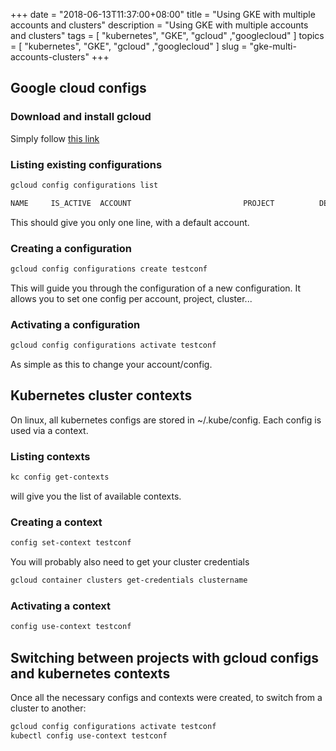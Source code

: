 +++
date = "2018-06-13T11:37:00+08:00"
title = "Using GKE with multiple accounts and clusters"
description = "Using GKE with multiple accounts and clusters"
tags = [ "kubernetes", "GKE", "gcloud" ,"googlecloud" ]
topics = [ "kubernetes", "GKE", "gcloud" ,"googlecloud" ]
slug = "gke-multi-accounts-clusters"
+++

## Google cloud configs

### Download and install gcloud

Simply follow [this link](https://cloud.google.com/sdk/docs/quickstarts)

### Listing existing configurations

```bash
gcloud config configurations list

NAME     IS_ACTIVE  ACCOUNT                         PROJECT          DEFAULT_ZONE       DEFAULT_REGION
```

This should give you only one line, with a default account.

### Creating a configuration

```bash
gcloud config configurations create testconf
```

This will guide you through the configuration of a new configuration. It allows you to set one config per account, project, cluster...

### Activating a configuration

```bash
gcloud config configurations activate testconf
```

As simple as this to change your account/config.

## Kubernetes cluster contexts

On linux, all kubernetes configs are stored in ~/.kube/config.
Each config is used via a context.

### Listing contexts

```bash
kc config get-contexts
```

will give you the list of available contexts.

### Creating a context

```bash
config set-context testconf
```

You will probably also need to get your cluster credentials

```bash
gcloud container clusters get-credentials clustername
```

### Activating a context

```bash
config use-context testconf
```

## Switching between projects with gcloud configs and kubernetes contexts

Once all the necessary configs and contexts were created, to switch from a cluster to another:

```bash
gcloud config configurations activate testconf
kubectl config use-context testconf
```
